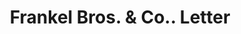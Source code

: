 ---
doi: 10.7916/D8VD89JV
date_other: '1906'
date_other_textual: '1906'
form: correspondence
genre:
- Letters (correspondence)
name:
- Frankel Bros. & Co.
object_in_context_url: https://biggert.cul.columbia.edu/items/view/ave_biggert_01186
subject_hierarchical_geographic:
- Rochester, New York, United States
subject_name:
- Frankel Bros. & Co.
title: Frankel Bros. & Co.. Letter
sort_title: Frankel Bros. & Co.. Letter
call_number: ave_biggert_01186
coordinates:
- 43.16555555555556,-77.61138888888888
pid: ave_biggert_01186
identifiers: ave_biggert_01186
thumbnail: https://derivativo-3.library.columbia.edu/iiif/2/ldpd:343349/full/!256,256/0/native.jpg
permalink: "/biggert/ave_biggert_01186/"
layout: iiif-image-page
---